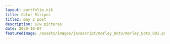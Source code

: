 ```yaml
---
layout: portfolio.njk
title: Color Stripes
title2: may 2 post
description: s/w pictures
date: 2020-10-07
featuredImage: /assets/images/javascript/morley_Dots/morley_Dots_001.png
---
```


<canvas id="morleyDotsCanvas"></canvas>
